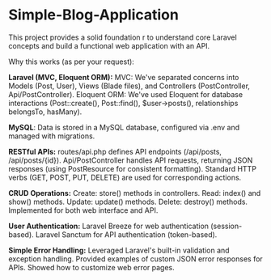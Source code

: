 # Simple-Blog-Application
This project provides a solid foundation r to understand core Laravel concepts and build a functional web application with an API.

Why this works (as per your request):

**Laravel (MVC, Eloquent ORM):**
MVC: We've separated concerns into Models (Post, User), Views (Blade files), and Controllers (PostController, Api/PostController).
Eloquent ORM: We've used Eloquent for database interactions (Post::create(), Post::find(), $user->posts(), relationships belongsTo, hasMany).

**MySQL**: Data is stored in a MySQL database, configured via .env and managed with migrations.

**RESTful APIs:**
routes/api.php defines API endpoints (/api/posts, /api/posts/{id}).
Api/PostController handles API requests, returning JSON responses (using PostResource for consistent formatting).
Standard HTTP verbs (GET, POST, PUT, DELETE) are used for corresponding actions.

**CRUD Operations:**
Create: store() methods in controllers.
Read: index() and show() methods.
Update: update() methods.
Delete: destroy() methods.
Implemented for both web interface and API.

**User Authentication:**
Laravel Breeze for web authentication (session-based).
Laravel Sanctum for API authentication (token-based).

**Simple Error Handling:**
Leveraged Laravel's built-in validation and exception handling.
Provided examples of custom JSON error responses for APIs.
Showed how to customize web error pages.
